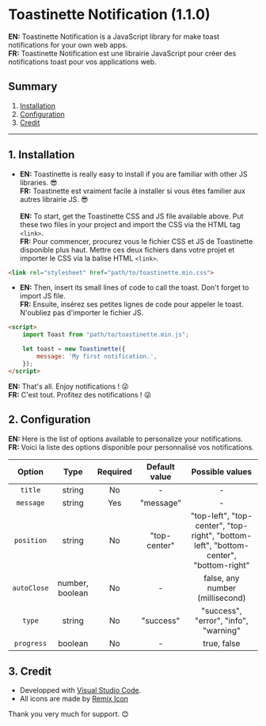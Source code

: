 # Toastinette Notification (1.1.0)
<b>EN:</b> Toastinette Notification is a JavaScript library for make toast notifications for your own web apps.<br>
<b>FR:</b> Toastinette Notification est une librairie JavaScript pour créer des notifications toast pour vos applications web.

## Summary <br>
1. [Installation](#installation)
2. [Configuration](#configuration)
3. [Credit](#credit)

<hr>

## <a name="installation">1. Installation</a>
- <b>EN:</b> Toastinette is really easy to install if you are familiar with other JS libraries. :sunglasses:<br>
<b>FR:</b> Toastinette est vraiment facile à installer si vous êtes familier aux autres librairie JS. :sunglasses:<br><br>
<b>EN:</b> To start, get the Toastinette CSS and JS file available above.  Put these two files in your project and import the CSS via the HTML tag `<link>`.<br>
<b>FR:</b> Pour commencer, procurez vous le fichier CSS et JS de Toastinette disponible plus haut. Mettre ces deux fichiers dans votre projet et importer le CSS via la balise HTML `<link>`.<br>

```html
<link rel="stylesheet" href="path/to/toastinette.min.css">
```
- <b>EN:</b> Then, insert its small lines of code to call the toast. Don't forget to import JS file.<br>
<b>FR:</b> Ensuite, insérez ses petites lignes de code pour appeler le toast. N'oubliez pas d'importer le fichier JS.<br>
```html
<script>
    import Toast from "path/to/toastinette.min.js";

    let toast = new Toastinette({
        message: 'My first notification.',
    });
</script>
```
<b>EN:</b> That's all. Enjoy notifications ! :stuck_out_tongue_winking_eye:<br>
<b>FR:</b> C'est tout. Profitez des notifications ! :stuck_out_tongue_winking_eye:<br>

## 2. <a name="configuration">Configuration</a>
<b>EN:</b> Here is the list of options available to personalize your notifications.<br>
<b>FR:</b> Voici la liste des options disponible pour personnalisé vos notifications.<br>

| Option | Type | Required | Default value | Possible values |
| :---: | :---: | :---: | :---: | :---: |
| `title` | string | No | - | - |
| `message` | string | Yes | "message" | - |
| `position` | string | No | "top-center" | "top-left", "top-center", "top-right", "bottom-left", "bottom-center", "bottom-right" |
| `autoClose` | number, boolean | No | - | false, any number (millisecond) |
| `type` | string | No | "success" | "success", "error", "info", "warning" |
| `progress` | boolean | No | - | true, false |

## 3. <a name="credit">Credit</a>
- Developped with [Visual Studio Code](https://code.visualstudio.com/). <br>
- All icons are made by [Remix Icon](https://remixicon.com/)

Thank you very much for support. :blush: